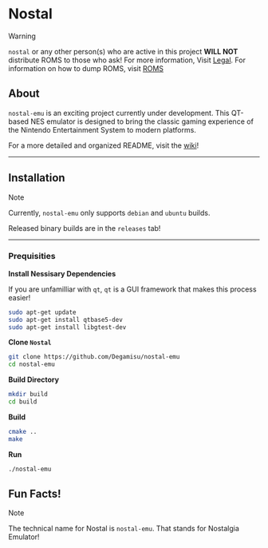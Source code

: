 # Nostal

> [!WARNING]
> `nostal` or any other person(s) who are active in this project **WILL NOT** distribute ROMS to those who ask! For more information, Visit [Legal](LEGAL.md). For information on how to dump ROMS, visit [ROMS](ROMS.md)

## About

`nostal-emu` is an exciting project currently under development. This QT-based NES emulator is designed to bring the classic gaming experience of the Nintendo Entertainment System to modern platforms.

For a more detailed and organized README, visit the [wiki](https://github.com/Degamisu/nostal-emu/wiki)!

---

## Installation

> [!NOTE]
> Currently, `nostal-emu` only supports `debian` and `ubuntu` builds.
> 
> Released binary builds are in the `releases` tab!

---

### Prequisities

**Install Nessisary Dependencies**

If you are unfamilliar with `qt`, `qt` is a GUI framework that makes this process easier!

```bash
sudo apt-get update
sudo apt-get install qtbase5-dev
sudo apt-get install libgtest-dev
```

**Clone `Nostal`**

```bash
git clone https://github.com/Degamisu/nostal-emu
cd nostal-emu
```

**Build Directory**

```bash
mkdir build
cd build
```

**Build**

```bash
cmake ..
make
```

**Run**

```bash
./nostal-emu
```

## Fun Facts!

> [!NOTE]
> The technical name for Nostal is `nostal-emu`. That stands for Nostalgia Emulator!


